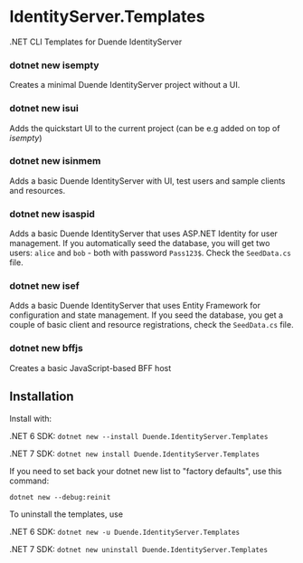 # IdentityServer.Templates
.NET CLI Templates for Duende IdentityServer

### dotnet new isempty
Creates a minimal Duende IdentityServer project without a UI.

### dotnet new isui
Adds the quickstart UI to the current project (can be e.g added on top of *isempty*)

### dotnet new isinmem
Adds a basic Duende IdentityServer with UI, test users and sample clients and resources.

### dotnet new isaspid
Adds a basic Duende IdentityServer that uses ASP.NET Identity for user management. If you automatically seed the database, you will get two users: `alice` and `bob` - both with password `Pass123$`. Check the `SeedData.cs` file.

### dotnet new isef
Adds a basic Duende IdentityServer that uses Entity Framework for configuration and state management. If you seed the database, you get a couple of basic client and resource registrations, check the `SeedData.cs` file.

### dotnet new bffjs
Creates a basic JavaScript-based BFF host

## Installation 

Install with:

.NET 6 SDK: `dotnet new --install Duende.IdentityServer.Templates`

.NET 7 SDK: `dotnet new install Duende.IdentityServer.Templates`


If you need to set back your dotnet new list to "factory defaults", use this command:

`dotnet new --debug:reinit`


To uninstall the templates, use 

.NET 6 SDK: `dotnet new -u Duende.IdentityServer.Templates`

.NET 7 SDK: `dotnet new uninstall Duende.IdentityServer.Templates`
